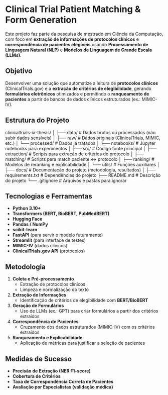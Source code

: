 # Clinical Trial Patient Matching & Form Generation

Este projeto faz parte da pesquisa de mestrado em Ciência da Computação, com foco em **extração de informações de protocolos clínicos** e **correspondência de pacientes elegíveis** usando **Processamento de Linguagem Natural (NLP)** e **Modelos de Linguagem de Grande Escala (LLMs)**.

## Objetivo
Desenvolver uma solução que automatize a leitura de **protocolos clínicos** (ClinicalTrials.gov) e a **extração de critérios de elegibilidade**, gerando **formulários eletrônicos** otimizados e permitindo o **ranqueamento de pacientes** a partir de bancos de dados clínicos estruturados (ex.: MIMIC-IV).

## Estrutura do Projeto
clinicaltrials-ia-thesis/
│
├── data/                # Dados brutos ou processados (não subir dados sensíveis)
│   ├── raw/              # Dados originais (ClinicalTrials, MIMIC, etc.)
│   └── processed/        # Dados já tratados
│
├── notebooks/           # Jupyter notebooks para experimentos
│
├── src/                 # Código fonte principal
│   ├── extraction/       # Scripts para extração de critérios do protocolo
│   ├── matching/         # Scripts para match paciente <-> protocolo
│   ├── ranking/          # Modelos de reranking e explicabilidade
│   └── utils/            # Funções auxiliares
│
├── docs/                # Documentação do projeto (metodologia, resultados)
│
├── requirements.txt     # Dependências do projeto
├── README.md            # Descrição do projeto
└── .gitignore           # Arquivos e pastas para ignorar

## Tecnologias e Ferramentas
- **Python 3.10+**
- **Transformers (BERT, BioBERT, PubMedBERT)**
- **Hugging Face**
- **Pandas / NumPy**
- **scikit-learn**
- **FastAPI** (para servir o modelo futuramente)
- **Streamlit** (para interface de testes)
- **MIMIC-IV** (dados clínicos)
- **ClinicalTrials.gov API** (protocolos)

## Metodologia
1. **Coleta e Pré-processamento**
   - Extração de protocolos clínicos
   - Limpeza e normalização do texto
2. **Extração de Informações**
   - Identificação de critérios de elegibilidade com **BERT/BioBERT**
3. **Geração de Formulários**
   - Uso de LLMs (ex.: GPT) para criar formulários a partir dos critérios extraídos
4. **Correspondência de Pacientes**
   - Cruzamento dos dados estruturados (MIMIC-IV) com os critérios extraídos
5. **Ranqueamento e Explicabilidade**
   - Aplicação de métricas para justificar a seleção de pacientes

## Medidas de Sucesso
- **Precisão de Extração (NER F1-score)**
- **Cobertura de Critérios**
- **Taxa de Correspondência Correta de Pacientes**
- **Avaliação por Especialistas (validação médica)**
